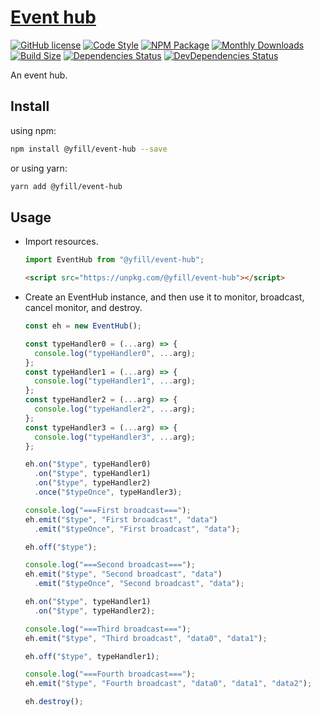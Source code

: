 # [Event hub](https://yfill.cn/event-hub)

[![GitHub license][mit]][mit-url] 
[![Code Style][code-style]][code-style-url] 
[![NPM Package][npm]][npm-url] 
[![Monthly Downloads][md]][md-url] 
[![Build Size][build-size]][build-size-url] 
[![Dependencies Status][dependencies-status]][dependencies-status-url]
[![DevDependencies Status][dev-dependencies-status]][dev-dependencies-status-url]

An event hub.

## Install

using npm:

```sh
npm install @yfill/event-hub --save
```

or using yarn:

```sh
yarn add @yfill/event-hub
```

## Usage

- Import resources.

  ```js
  import EventHub from "@yfill/event-hub";
  ```

  ```html
  <script src="https://unpkg.com/@yfill/event-hub"></script>
  ```

- Create an EventHub instance, and then use it to monitor, broadcast, cancel monitor, and destroy.

  ```js
  const eh = new EventHub();

  const typeHandler0 = (...arg) => {
    console.log("typeHandler0", ...arg);
  };
  const typeHandler1 = (...arg) => {
    console.log("typeHandler1", ...arg);
  };
  const typeHandler2 = (...arg) => {
    console.log("typeHandler2", ...arg);
  };
  const typeHandler3 = (...arg) => {
    console.log("typeHandler3", ...arg);
  };

  eh.on("$type", typeHandler0)
    .on("$type", typeHandler1)
    .on("$type", typeHandler2)
    .once("$typeOnce", typeHandler3);

  console.log("===First broadcast===");
  eh.emit("$type", "First broadcast", "data")
    .emit("$typeOnce", "First broadcast", "data");

  eh.off("$type");

  console.log("===Second broadcast===");
  eh.emit("$type", "Second broadcast", "data")
    .emit("$typeOnce", "Second broadcast", "data");

  eh.on("$type", typeHandler1)
    .on("$type", typeHandler2);

  console.log("===Third broadcast===");
  eh.emit("$type", "Third broadcast", "data0", "data1");

  eh.off("$type", typeHandler1);

  console.log("===Fourth broadcast===");
  eh.emit("$type", "Fourth broadcast", "data0", "data1", "data2");

  eh.destroy();
  ```

[mit]: https://img.shields.io/badge/license-MIT-blue.svg
[mit-url]: https://github.com/Yfill/event-hub/blob/main/LICENSE
[code-style]: https://img.shields.io/badge/code_style-airbnb-brightgreen
[code-style-url]: https://www.npmjs.com/package/eslint-config-airbnb
[md]: https://badgen.net/npm/dm/@yfill/event-hub
[md-url]: https://npmcharts.com/compare/@yfill/event-hub?minimal=true
[npm]: https://img.shields.io/npm/v/@yfill/event-hub.svg
[npm-url]: https://www.npmjs.com/package/@yfill/event-hub
[build-size]: https://badgen.net/bundlephobia/minzip/@yfill/event-hub
[build-size-url]: https://bundlephobia.com/result?p=@yfill/event-hub
[dependencies-status]: https://david-dm.org/Yfill/event-hub/status.svg
[dependencies-status-url]: https://david-dm.org/Yfill/event-hub
[dev-dependencies-status]: https://david-dm.org/Yfill/event-hub/dev-status.svg
[dev-dependencies-status-url]: https://david-dm.org/Yfill/event-hub?type=dev
